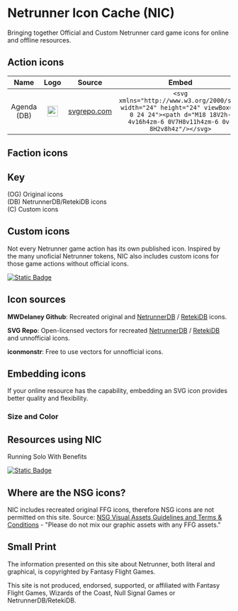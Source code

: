 # Netrunner Icon Cache (NIC)

Bringing together Official and Custom Netrunner card game icons for online and offline resources. 

## Action icons

**Name**|**Logo**|**Source**|**Embed**
:-----:|:-----:|:-----:|:-----:
Agenda (DB)|<img src="https://www.svgrepo.com/show/447285/chart-bar.svg" width="24">     |[svgrepo.com](https://www.svgrepo.com/svg/447285/chart-bar) |```<svg xmlns="http://www.w3.org/2000/svg" width="24" height="24" viewBox="0 0 24 24"><path d="M18 18V2h-4v16h4zm-6 0V7H8v11h4zm-6 0v-8H2v8h4z"/></svg>``` 

## Faction icons

## Key

(OG) Original icons  
(DB) NetrunnerDB/RetekiDB icons  
(C) Custom icons

## Custom icons

Not every Netrunner game action has its own published icon. Inspired by the many unoficial Netrunner tokens, NIC also includes custom icons for those game actions without official icons.

[![Static Badge](https://img.shields.io/badge/Suggest-Icon-teal?style=flat)](https://archivesserver.github.io)

## Icon sources

**MWDelaney Github**: Recreated original and [NetrunnerDB](https://netrunnerdb.com) / [RetekiDB](https://nrdb.reteki.fun) icons.

**SVG Repo**: Open-licensed vectors for recreated [NetrunnerDB](https://netrunnerdb.com) / [RetekiDB](https://nrdb.reteki.fun) and unnofficial icons.

**iconmonstr**: Free to use vectors for unnofficial icons.

## Embedding icons

If your online resource has the capability, embedding an SVG icon provides better quality and flexibility.

### Size and Color

## Resources using NIC

Running Solo With Benefits

[![Static Badge](https://img.shields.io/badge/Add-Resource-teal?style=flat)](https://archivesserver.github.io)

## Where are the NSG icons?

NIC includes recreated original FFG icons, therefore NSG icons are not permitted on this site. Source: [NSG Visual Assets Guidelines and Terms & Conditions](https://nullsignal.games/about/nsg-visual-assets) - "Please do not mix our graphic assets with any FFG assets."

## Small Print

The information presented on this site about Netrunner, both literal and graphical, is copyrighted by Fantasy Flight Games.

This site is not produced, endorsed, supported, or affiliated with Fantasy Flight Games, Wizards of the Coast, Null Signal Games or NetrunnerDB/RetekiDB.